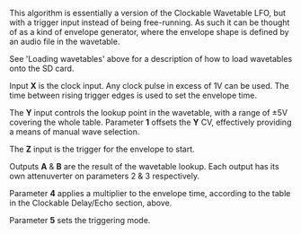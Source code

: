 
This algorithm is essentially a version of the Clockable Wavetable LFO, but with a trigger input instead of being
free-running. As such it can be thought of as a kind of envelope generator, where the envelope shape is defined by an
audio file in the wavetable.

See 'Loading wavetables' above for a description of how to load wavetables onto the SD card.

Input **X** is the clock input. Any clock pulse in excess of 1V can be used. The time between rising trigger edges is used
to set the envelope time.

The **Y** input controls the lookup point in the wavetable, with a range of ±5V covering the whole table. Parameter **1**
offsets the **Y** CV, effectively providing a means of manual wave selection.

The **Z** input is the trigger for the envelope to start.

Outputs **A** & **B** are the result of the wavetable lookup. Each output has its own attenuverter on parameters 2 & 3
respectively.

Parameter **4** applies a multiplier to the envelope time, according to the table in the Clockable Delay/Echo section,
above.

Parameter **5** sets the triggering mode.